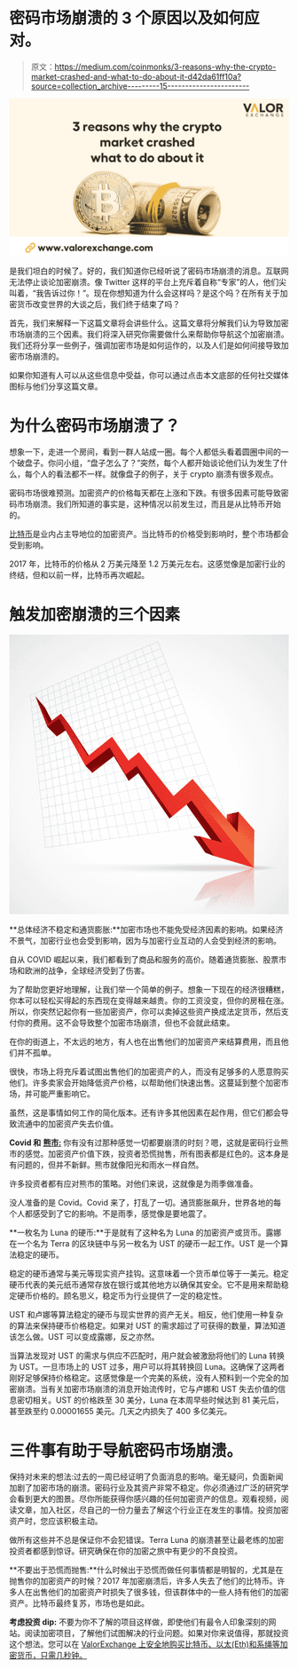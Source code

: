 # 密码市场崩溃的 3 个原因以及如何应对。

> 原文：<https://medium.com/coinmonks/3-reasons-why-the-crypto-market-crashed-and-what-to-do-about-it-d42da61ff10a?source=collection_archive---------15----------------------->

![](img/463d70e3c3e4d94b9df2d903721544cd.png)

是我们坦白的时候了。好的，我们知道你已经听说了密码市场崩溃的消息。互联网无法停止谈论加密崩溃。像 Twitter 这样的平台上充斥着自称“专家”的人，他们尖叫着，“我告诉过你！”。现在你想知道为什么会这样吗？是这个吗？在所有关于加密货币改变世界的大谈之后，我们终于结束了吗？

首先，我们来解释一下这篇文章将会讲些什么。这篇文章将分解我们认为导致加密市场崩溃的三个因素。我们将深入研究你需要做什么来帮助你导航这个加密崩溃。我们还将分享一些例子，强调加密市场是如何运作的，以及人们是如何间接导致加密市场崩溃的。

如果你知道有人可以从这些信息中受益，你可以通过点击本文底部的任何社交媒体图标与他们分享这篇文章。

# 为什么密码市场崩溃了？

想象一下，走进一个房间，看到一群人站成一圈。每个人都低头看着圆圈中间的一个破盘子。你问小组，“盘子怎么了？”突然，每个人都开始谈论他们认为发生了什么，每个人的看法都不一样。就像盘子的例子，关于 crypto 崩溃有很多观点。

密码市场很难预测。加密资产的价格每天都在上涨和下跌。有很多因素可能导致密码市场崩溃。我们所知道的事实是，这种情况以前发生过，而且是从比特币开始的。

[比特币](https://valorexchange.com/blog/post?slug=what-is-bitcoin-a-brief-introduction)是业内占主导地位的加密资产。当比特币的价格受到影响时，整个市场都会受到影响。

2017 年，比特币的价格从 2 万美元降至 1.2 万美元左右。这感觉像是加密行业的终结，但和以前一样，比特币再次崛起。

# 触发加密崩溃的三个因素

![](img/0d69bb05743a8bd438e794a566f7c4aa.png)

**总体经济不稳定和通货膨胀:**加密市场也不能免受经济因素的影响。如果经济不景气，加密行业也会受到影响，因为与加密行业互动的人会受到经济的影响。

自从 COVID 崛起以来，我们都看到了商品和服务的高价。随着通货膨胀、股票市场和欧洲的战争，全球经济受到了伤害。

为了帮助您更好地理解，让我们举一个简单的例子。想象一下现在的经济很糟糕，你本可以轻松买得起的东西现在变得越来越贵。你的工资没变，但你的房租在涨。所以，你突然记起你有一些加密资产，你可以卖掉这些资产换成法定货币，然后支付你的费用。这不会导致整个加密市场崩溃，但也不会就此结束。

在你的街道上，不太远的地方，有人也在出售他们的加密资产来结算费用，而且他们并不孤单。

很快，市场上将充斥着试图出售他们的加密资产的人，而没有足够多的人愿意购买他们。许多卖家会开始降低资产价格，以帮助他们快速出售。这蔓延到整个加密市场，并可能严重影响它。

虽然，这是事情如何工作的简化版本。还有许多其他因素在起作用，但它们都会导致流通中的加密资产失去价值。

**Covid 和** [**熊市:**](https://valorexchange.com/blog/post?slug=what-is-a-bear-market-a-beginners-guide) 你有没有过那种感觉一切都要崩溃的时刻？嗯，这就是密码行业熊市的感觉。加密资产价值下跌，投资者恐慌抛售，所有图表都是红色的。这本身是有问题的，但并不新鲜。熊市就像阳光和雨水一样自然。

许多投资者都有应对熊市的策略。对他们来说，这就像是为雨季做准备。

没人准备的是 Covid。Covid 来了，打乱了一切。通货膨胀飙升，世界各地的每个人都感受到了它的影响。不是雨季，感觉像是要地震了。

**一枚名为 Luna 的硬币:**于是就有了这种名为 Luna 的加密资产或货币。露娜在一个名为 Terra 的区块链中与另一枚名为 UST 的硬币一起工作。UST 是一个算法稳定的硬币。

稳定的硬币通常与美元等现实资产挂钩。这意味着一个货币单位等于一美元。稳定硬币代表的美元纸币通常存放在银行或其他地方以确保其安全。它不是用来帮助稳定硬币价格的。顾名思义，稳定币为行业提供了一定的稳定性。

UST 和卢娜等算法稳定的硬币与现实世界的资产无关。相反，他们使用一种复杂的算法来保持硬币价格稳定。如果对 UST 的需求超过了可获得的数量，算法知道该怎么做。UST 可以变成露娜，反之亦然。

当算法发现对 UST 的需求与供应不匹配时，用户就会被激励将他们的 Luna 转换为 UST。一旦市场上的 UST 过多，用户可以将其转换回 Luna。这确保了这两者刚好足够保持价格稳定。这感觉像是一个完美的系统，没有人预料到一个完全的加密崩溃。当有关加密市场崩溃的消息开始流传时，它与卢娜和 UST 失去价值的信息密切相关。UST 的价格跌至 30 美分，Luna 在本周早些时候达到 81 美元后，甚至跌至约 0.00001655 美元。几天之内损失了 400 多亿美元。

# 三件事有助于导航密码市场崩溃。

保持对未来的想法:过去的一周已经证明了负面消息的影响。毫无疑问，负面新闻加剧了加密市场的崩溃。密码行业及其资产非常不稳定。你必须通过广泛的研究学会看到更大的图景。尽你所能获得你感兴趣的任何加密资产的信息。观看视频，阅读文章，加入社区，尽自己的一份力量去了解这个行业正在发生的事情。投资加密资产时，您应该积极主动。

做所有这些并不总是保证你不会犯错误。Terra Luna 的崩溃甚至让最老练的加密投资者都感到惊讶。研究确保在你的加密之旅中有更少的不良投资。

**不要出于恐慌而抛售:**什么时候出于恐慌而做任何事情都是明智的，尤其是在抛售你的加密资产的时候？2017 年加密崩溃后，许多人失去了他们的比特币。许多人在出售他们的加密资产时损失了很多钱，但该群体中的一些人持有他们的加密资产。比特币最终复苏，市场也是如此。

**考虑投资 dip:** 不要为你不了解的项目这样做，即使他们有最令人印象深刻的网站。阅读加密项目，了解他们试图解决的行业问题。如果对你来说值得，那就投资这个想法。您可以在 [ValorExchange 上安全地购买比特币、以太(Eth)和系绳等加密货币，只需几秒钟。](https://account.valorexchange.com/)